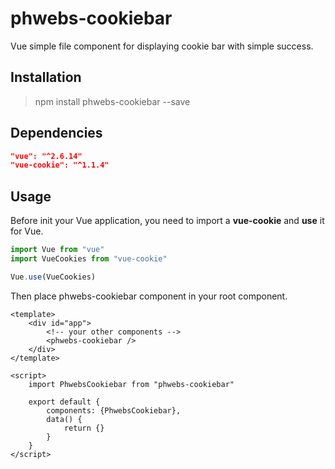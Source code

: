 # phwebs-cookiebar

Vue simple file component for displaying cookie bar with simple success.

## Installation

> npm install phwebs-cookiebar --save

## Dependencies

```json
"vue": "^2.6.14"
"vue-cookie": "^1.1.4"
```

## Usage

Before init your Vue application, you need to import a **vue-cookie** and **use** it for Vue.

```javascript
import Vue from "vue"
import VueCookies from "vue-cookie"

Vue.use(VueCookies)
```

Then place phwebs-cookiebar component in your root component.

```vue
<template>
    <div id="app">
        <!-- your other components -->
        <phwebs-cookiebar />
    </div>
</template>

<script>
    import PhwebsCookiebar from "phwebs-cookiebar"
    
    export default {
        components: {PhwebsCookiebar},
        data() {
            return {}
        }
    }
</script>
```